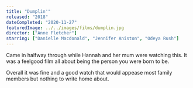 ```yaml
---
title: "Dumplin'"
released: "2018"
dateCompleted: "2020-11-27"
featuredImage: ../../images/films/dumplin.jpg
director: ["Anne Fletcher"]
starring: ["Danielle Macdonald", "Jennifer Aniston", "Odeya Rush"]
---
```


Came in halfway through while Hannah and her mum were watching this.
It was a feelgood film all about being the person you were born to be.

Overall it was fine and a good watch that would appease most family members
but nothing to write home about.

